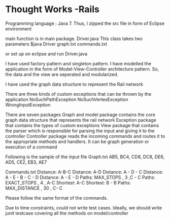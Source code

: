 # Thought Works -Rails
Programming language : Java 7. Thus, I zipped the src file in form of Eclipse environment

main function is in main package. Driver.java
This class takes two parameters
$java Driver graph.txt commands.txt 

or set up on eclipse and run Driver.java

I have used factory pattern and singleton pattern.
I have modelled the application in the form of Model-View-Controller architecture pattern. So, the data and the view are seperated and modularized.

I have used the graph data structure to represent the Rail network

There are three kinds of custom exceptions that can be thrown by the application
NoSuchPathException
NoSuchVertexException
WrongInputException

There are seven packages
Graph and model package contains the core graph data structure that represents the rail network
Exception package that contains the types of custom exceptions
View package that contains the parser which is responsible for parsing the input and giving it to the controller
Controller package reads the incoming commands and routes it to the appropriate methods and handlers. It can be graph generation or execution of a command

Following is the sample of the input file
Graph.txt
AB5, BC4, CD8, DC8, DE6, AD5, CE2, EB3, AE7

Commands.txt
Distance: A-B-C
Distance: A-D
Distance: A - D - C
Distance: A - E - B - C - D 
Distance: A - E - D
Paths: MAX_STOPS , 3 ,C - C
Paths: EXACT_STOPS , 4 , A-C 
Shortest: A-C
Shortest: B - B
Paths: MAX_DISTANCE , 30 , C- C

Please follow the same format of the commands.

Due to time constraints, could not write test cases. Ideally, we should write junit testcase covering all the methods on model/controller


